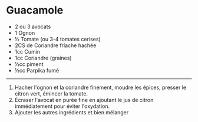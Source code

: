 # Guacamole

- 2 ou 3 avocats
- 1 Ognon
- ½ Tomate (ou 3-4 tomates cerises)
- 2CS de Coriandre frîache hachée
- 1cc Cumin
- 1cc Coriandre (graines)
- ½cc piment
- ½cc Parpika fumé

---

1. Hacher l'ognon et la coriandre finement, moudre les épices, presser le citron vert, émincer la tomate.
2. Écraser l'avocat en purée fine en ajoutant le jus de citron immédiatement pour éviter l'oxydation.
3. Ajouter les autres ingrédients et bien mélanger
